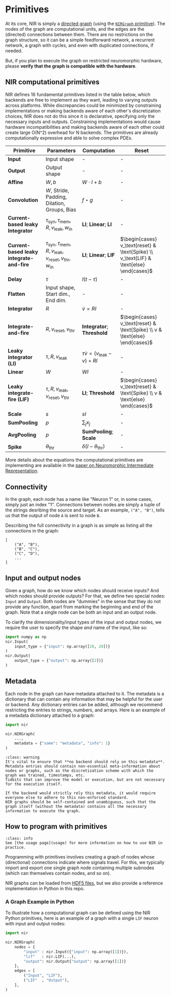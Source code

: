 # Primitives

At its core, NIR is simply a [directed graph](https://en.wikipedia.org/wiki/Directed_graph) (using the [`NIRGraph` primitive](https://github.com/neuromorphs/NIR/blob/main/nir/ir/graph.py)).
The nodes of the graph are computational units, and the edges are the (directed) connections between them.
There are no restrictions on the graph structure, so it can be a simple feedforward network, a recurrent network, a graph with cycles, and even with duplicated connections, if needed.

But, if you plan to execute the graph on restricted neuromorphic hardware, please **verify that the graph is compatible with the hardware**.

## NIR computational primitives

NIR defines 16 fundamental primitives listed in the table below, which backends are free to implement as they want, leading to varying outputs across platforms. While discrepancies could be minimized by constraining implementations or making backends aware of each other's discretization choices, NIR does not do this since it is declarative, specifying only the necessary inputs and outputs. Constraining implementations would cause hardware incompatibilities and making backends aware of each other could create large O(N^2) overhead for N backends. The primitives are already computationally expressive and able to solve complex PDEs.

| Primitive                          | Parameters                                                                 | Computation                                               | Reset                                                                                   |
|------------------------------------|---------------------------------------------------------------------------|----------------------------------------------------------|----------------------------------------------------------------------------------------|
| **Input**                          | Input shape                                                               | -                                                        | -                                                                                      |
| **Output**                         | Output shape                                                              | -                                                        | -                                                                                      |
| **Affine**                         | $W, b$                                                                    | $W \cdot I + b$                                          | -                                                                                      |
| **Convolution**                    | $W$, Stride, Padding, Dilation, Groups, Bias                              | $f \star g$                                              | -                                                                                      |
| **Current-based leaky Integrator** | $\tau_\text{syn}, \tau_\text{mem}, R, v_\text{leak}, w_\text{in}$ | **LI**; **Linear**; **LI**                                       | -                                                                                      |
| **Current-based leaky integrate-and-fire** | $\tau_\text{syn}, \tau_\text{mem}, R, v_\text{leak}, v_\text{reset}, v_\text{thr}, w_\text{in}$ | **LI**; **Linear**; **LIF**                              | $\begin{cases} v_\text{reset} & \text{Spike} \\ v_\text{LIF} & \text{else} \end{cases}$ |
| **Delay**                          | $\tau$                                                                    | $I(t - \tau)$                                            | -                                                                                      |
| **Flatten**                        | Input shape, Start dim., End dim.                                         | -                                                        | -                                                                                      |
| **Integrator**                     | $R$                                                                       | $\dot{v} = R I$                                          | -                                                                                      |
| **Integrate-and-fire**             | $R, v_\text{reset}, v_\text{thr}$                                                         | **Integrator**; **Threshold**                            | $\begin{cases} v_\text{reset} & \text{Spike} \\ v & \text{else} \end{cases}$         |
| **Leaky integrator (LI)**          | $\tau, R, v_\text{leak}$                                                  | $\tau \dot{v} = (v_\text{leak} - v) + R I$               | -                                                                                      |
| **Linear**                         | $W$                                                                       | $W I$                                                    | -                                                                                      |
| **Leaky integrate-fire (LIF)**     | $\tau, R, v_\text{leak}, v_\text{reset}, v_\text{thr}$                                    | **LI**; **Threshold**                                    | $\begin{cases} v_\text{reset} & \text{Spike} \\ v & \text{else} \end{cases}$         |
| **Scale**                          | $s$                                                                       | $s I$                                                    | -                                                                                      |
| **SumPooling**                     | $p$                                                                       | $\sum_{j} x_j$                                           | -                                                                                      |
| **AvgPooling**                     | $p$                                                                       | **SumPooling**; **Scale**                                | -                                                                                      |
| **Spike**                          | $\theta_\text{thr}$                                                       | $\delta(I - \theta_\text{thr})$                               | -                                                                                      |

More details about the equations the computational primitives are implementing are available in the [paper on Neuromorphic Intermediate Representation](https://www.nature.com/articles/s41467-024-52259-9).

## Connectivity 

In the graph, each node has a name like "Neuron 1" or, in some cases, simply just an index "1".
Connections between nodes are simply a tuple of the strings desribing the source and target.
As an example, `("A", "B")`, tells us that the output of node `A` is sent to node `B`.

Describing the full connectivity in a graph is as simple as listing all the connections in the graph:
```
[
    ("A", "B"),
    ("B", "C"),
    ("C", "D"),
    ...
]
```

## Input and output nodes
Given a graph, how do we know which nodes should receive inputs? And which nodes should provide outputs?
For that, we define two special nodes: `Input` and `Output`.
Both nodes are "dummies" in the sense that they do not provide any function, apart from marking the beginning and end of the graph.
Note that a single node can be both an input and an output node.

To clarify the dimensionality/input types of the input and output nodes, we require the user to specify the shape *and* name of the input, like so:
```python
import numpy as np
nir.Input(
    input_type = {"input": np.array([28, 28])}
)
nir.Output(
    output_type = {"output": np.array([2])}
)
```

## Metadata

Each node in the graph can have metadata attached to it.
The metadata is a dictionary that can contain any information that may be helpful for the user or backend.
Any dictionary entries can be added, although we recommend restricting the entries to strings, numbers, and arrays.
Here is an example of a metadata dictionary attached to a graph:

```python
import nir

nir.NIRGraph(
    ...,
    metadata = {"some": "metadata", "info": 1}
)
```


```{admonition} Do not rely on the metadata
:class: warning
It's vital to ensure that **no backend should rely on this metadata**.
Metadata entries should contain non-essential meta-information about nodes or graphs, such as the discretization scheme with which the graph was trained, timestamps, etc.
Tidbits that can improve the model or execution, but are not necessary for the execution itself.

If the backend would strictly rely this metadata, it would require everyone else to adhere to this non-enforced standard.
NIR graphs should be self-contained and unambiguous, such that the graph itself (without the metadata) contains all the necessary information to execute the graph.
```

## How to program with primitives

```{admonition} See also
:class: info
See [the usage page](usage) for more information on how to use NIR in practice.
```

Programming with primitives involves creating a graph of nodes whose (directional) connections indicate where signals travel.
For this, we typically import and export one single graph node containing multiple subnodes (which can themselves contain nodes, and so on).

NIR graphs can be loaded from [HDF5 files](https://en.wikipedia.org/wiki/Hierarchical_Data_Format), but we also provide a reference implementation in Python in this repo.

### A Graph Example in Python
To illustrate how a computational graph can be defined using the NIR Python primitives, here is an example of a graph with a single `LIF` neuron with input and output nodes:

```python
import nir

nir.NIRGraph(
    nodes = {
        "input" : nir.Input({"input": np.array([1])}),
        "lif"   : nir.LIF(...),
        "output": nir.Output{"output": np.array([1])}
    },
    edges = [
        ("Input", "LIF"),
        ("LIF"  , "Output"),
    ],
)
```
